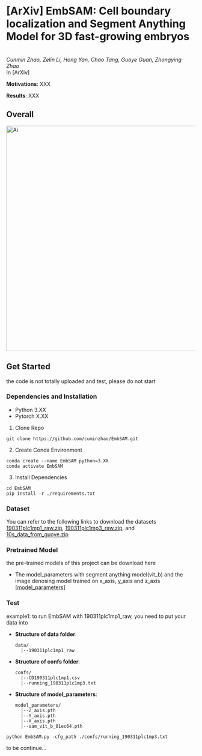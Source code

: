 # [ArXiv] EmbSAM: Cell boundary localization and Segment Anything Model for 3D fast-growing embryos
<br>_Cunmin Zhao, Zelin Li, Hong Yan, Chao Tang, Guoye Guan, Zhongying Zhao_<br>
In [ArXiv]  

**Motivations**: XXX
  
**Results**: XXX 


## Overall
<img width="600" alt="Ai" src="https://github.com/cuminzhao/EmbSAM/assets/80189429/9fb048d2-23f9-42e9-b954-1534ed79c84d"> 

## Get Started
the code is not totally uploaded and test, please do not start
### Dependencies and Installation
- Python 3.XX
- Pytorch X.XX

1. Clone Repo
```
git clone https://github.com/cuminzhao/EmbSAM.git
```
2. Create Conda Environment
```
conda create --name EmbSAM python=3.XX
conda activate EmbSAM
```
3. Install Dependencies
```
cd EmbSAM
pip install -r ./requirements.txt
```

### Dataset
You can refer to the following links to download the datasets
[190311plc1mp1_raw.zip](https://drive.google.com/file/d/1SuLN8iG_siZlKvDuMIbYknOVR8WY4Axu/view?usp=drive_link), 
[190311plc1mp3_raw.zip](https://drive.google.com/file/d/1uL9M1xOuXyR36clcs0csCi-bLYWrYdg3/view?usp=drive_link). and
[10s_data_from_guoye.zip](https://drive.google.com/file/d/1L3EkZ1URrJ6ABQoVC1Rnpt9fE4I6ssuc/view?usp=drive_link)


### Pretrained Model
the pre-trained models of this project can be download here
- The model_parameters with segment anything model(vit_b) and the image denosing model trained on x_axis, y_axis and z_axis [[model_parameters](https://drive.google.com/drive/folders/1vNp7KypEOxTXCxHLS6N4kET1M_cfBtup?usp=drive_link)]

### Test  
example1: to run EmbSAM with 190311plc1mp1_raw, you need to put your data into
* **Structure of data folder**: 
    ```buildoutcfg
    data/
      |--190311plc1mp1_raw
    ```
* **Structure of confs folder**: 
    ```buildoutcfg
    confs/
      |--CD190311plc1mp1.csv
      |--running_190311plc1mp3.txt
    ```
* **Structure of model_parameters**: 
    ```buildoutcfg
    model_parameters/
      |--Z_axis.pth
      |--Y_axis.pth
      |--X_axis.pth
      |--sam_vit_b_01ec64.pth
    ```
```
python EmbSAM.py -cfg_path ./confs/running_190311plc1mp3.txt
```



to be continue...
